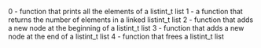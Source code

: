 0 -  function that prints all the elements of a listint_t list
1 - a function that returns the number of elements in a linked listint_t list
2 -  function that adds a new node at the beginning of a listint_t list
3 - function that adds a new node at the end of a listint_t list
4 - function that frees a listint_t list
